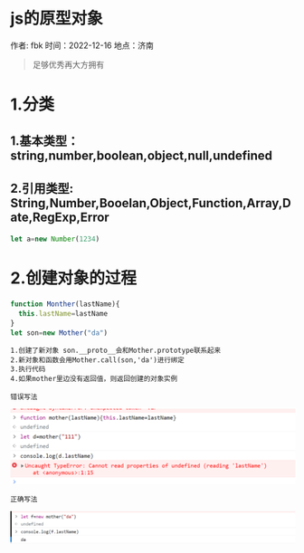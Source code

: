 # js的原型对象

作者: fbk
时间：2022-12-16
地点：济南
>足够优秀再大方拥有

# 1.分类
## 1.基本类型：string,number,boolean,object,null,undefined
## 2.引用类型: String,Number,Booelan,Object,Function,Array,Date,RegExp,Error
```js
let a=new Number(1234)

```
# 2.创建对象的过程

```js
function Monther(lastName){
  this.lastName=lastName
}
let son=new Mother("da")
```

```xml
1.创建了新对象 son.__proto__会和Mother.prototype联系起来
2.新对象和函数会用Mother.call(son,'da')进行绑定
3.执行代码
4.如果mother里边没有返回值，则返回创建的对象实例
```
`错误写法`

![](../img/2022-12-16/js创建对象错误写法.png)

`正确写法`

![](../img/2022-12-16/正确写法.png)
